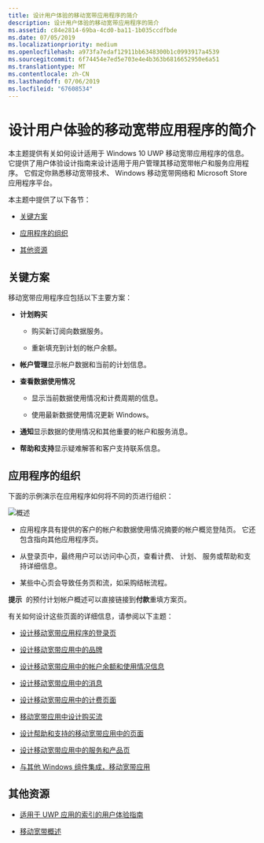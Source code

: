 ```yaml
---
title: 设计用户体验的移动宽带应用程序的简介
description: 设计用户体验的移动宽带应用程序的简介
ms.assetid: c84e2814-69ba-4cd0-ba11-1b035ccdfbde
ms.date: 07/05/2019
ms.localizationpriority: medium
ms.openlocfilehash: a973fa7edaf12911bb6348300b1c0993917a4539
ms.sourcegitcommit: 6f74454e7ed5e703e4e4b363b6816652950e6a51
ms.translationtype: MT
ms.contentlocale: zh-CN
ms.lasthandoff: 07/06/2019
ms.locfileid: "67608534"
---
```

# <a name="introduction-to-designing-the-user-experience-of-a-mobile-broadband-app"></a>设计用户体验的移动宽带应用程序的简介


本主题提供有关如何设计适用于 Windows 10 UWP 移动宽带应用程序的信息。 它提供了用户体验设计指南来设计适用于用户管理其移动宽带帐户和服务应用程序。 它假定你熟悉移动宽带技术、 Windows 移动宽带网络和 Microsoft Store 应用程序平台。

本主题中提供了以下各节：

-   [关键方案](#keyui)

-   [应用程序的组织](#apporg)

-   [其他资源](#resources)

## <a name="span-idkeyuispanspan-idkeyuispankey-scenarios"></a><span id="keyui"></span><span id="KEYUI"></span>关键方案


移动宽带应用程序应包括以下主要方案：

-   **计划购买**

    -   购买新订阅向数据服务。

    -   重新填充到计划的帐户余额。

-   **帐户管理**显示帐户数据和当前的计划信息。

-   **查看数据使用情况**

    -   显示当前数据使用情况和计费周期的信息。

    -   使用最新数据使用情况更新 Windows。

-   **通知**显示数据的使用情况和其他重要的帐户和服务消息。

-   **帮助和支持**显示疑难解答和客户支持联系信息。

## <a name="span-idapporgspanspan-idapporgspanapp-organization"></a><span id="apporg"></span><span id="APPORG"></span>应用程序的组织


下面的示例演示在应用程序如何将不同的页进行组织：

![概述](images/mb-fig1-overview-uwp-device-app.png)

-   应用程序具有提供的客户的帐户和数据使用情况摘要的帐户概览登陆页。 它还包含指向其他应用程序页。

-   从登录页中，最终用户可以访问中心页，查看计费、 计划、 服务或帮助和支持详细信息。

-   某些中心页会导致任务页和流，如采购结帐流程。

**提示**  的预付计划帐户概述可以直接链接到**付款**重填方案页。

 

有关如何设计这些页面的详细信息，请参阅以下主题：

-   [设计移动宽带应用程序的登录页](design-the-landing-page-of-a-mobile-broadband-app.md)

-   [设计移动宽带应用中的品牌](design-branding-in-a-mobile-broadband-app.md)

-   [设计移动宽带应用中的帐户余额和使用情况信息](design-account-balance-and-usage-info-in-a-mobile-broadband-app.md)

-   [设计移动宽带应用中的消息](design-messages-in-a-mobile-broadband-app.md)

-   [设计移动宽带应用中的计费页面](design-billing-pages-in-a-mobile-broadband-app.md)

-   [移动宽带应用中设计购买流](design-purchase-flows-in-a-mobile-broadband-app.md)

-   [设计帮助和支持的移动宽带应用中的页面](design-help-and-support-pages-in-a-mobile-broadband-app.md)

-   [设计移动宽带应用中的服务和产品页](design-services-and-goods-pages-in-a-mobile-broadband-app.md)

-   [与其他 Windows 组件集成，移动宽带应用](integrate-a-mobile-broadband-app-with-other-windows-components.md)

## <a name="span-idresourcesspanspan-idresourcesspanadditional-resources"></a><span id="resources"></span><span id="RESOURCES"></span>其他资源


-   [适用于 UWP 应用的索引的用户体验指南](https://developer.microsoft.com/windows/apps/design)

-   [移动宽带概述](overview-of-mobile-broadband.md)

 

 





